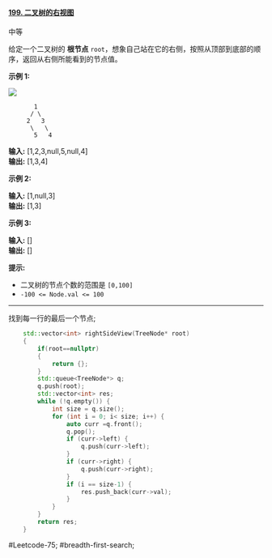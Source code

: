 #### [199. 二叉树的右视图](https://leetcode.cn/problems/binary-tree-right-side-view/)

中等

给定一个二叉树的 **根节点** `root`，想象自己站在它的右侧，按照从顶部到底部的顺序，返回从右侧所能看到的节点值。

**示例 1:**

![](https://assets.leetcode.com/uploads/2021/02/14/tree.jpg)

```
       1
      / \
     2   3
      \   \
       5   4
```
**输入:** [1,2,3,null,5,null,4]  
**输出:** [1,3,4]

**示例 2:**

**输入:** [1,null,3]  
**输出:** [1,3]

**示例 3:**

**输入:** []  
**输出:** []

**提示:**

- 二叉树的节点个数的范围是 `[0,100]`
- `-100 <= Node.val <= 100`
---- ----
找到每一行的最后一个节点;
```cpp
    std::vector<int> rightSideView(TreeNode* root)
    {
        if(root==nullptr)
        {
            return {};
        }
        std::queue<TreeNode*> q;
        q.push(root);
        std::vector<int> res;
        while (!q.empty()) {
            int size = q.size();
            for (int i = 0; i< size; i++) {
                auto curr =q.front();
                q.pop();
                if (curr->left) {
                    q.push(curr->left);
                }
                if (curr->right) {
                    q.push(curr->right);
                }
                if (i == size-1) {
                    res.push_back(curr->val);
                }
            }
        }
        return res;
    }
```
#Leetcode-75; #breadth-first-search;
